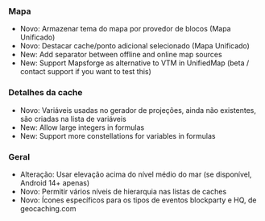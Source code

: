 ### Mapa
- Novo: Armazenar tema do mapa por provedor de blocos (Mapa Unificado)
- Novo: Destacar cache/ponto adicional selecionado (Mapa Unificado)
- New: Add separator between offline and online map sources
- New: Support Mapsforge as alternative to VTM in UnifiedMap (beta / contact support if you want to test this)

### Detalhes da cache
- Novo: Variáveis usadas no gerador de projeções, ainda não existentes, são criadas na lista de variáveis
- New: Allow large integers in formulas
- New: Support more constellations for variables in formulas

### Geral
- Alteração: Usar elevação acima do nível médio do mar (se disponível, Android 14+ apenas)
- Novo: Permitir vários níveis de hierarquia nas listas de caches
- Novo: Ícones específicos para os tipos de eventos blockparty e HQ, de geocaching.com

